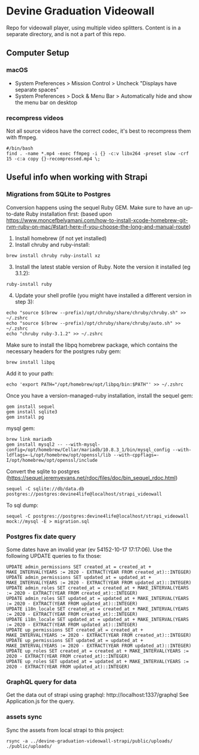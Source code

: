 # Devine Graduation Videowall

Repo for videowall player, using multiple video splitters.
Content is in a separate directory, and is not a part of this repo.

## Computer Setup

### macOS

- System Preferences > Mission Control > Uncheck "Displays have separate spaces"
- System Preferences > Dock & Menu Bar > Automatically hide and show the menu bar on desktop

### recompress videos

Not all source videos have the correct codec, it's best to recompress them with ffmpeg.

```
#/bin/bash
find . -name *.mp4 -exec ffmpeg -i {} -c:v libx264 -preset slow -crf 15 -c:a copy {}-recompressed.mp4 \;
```

## Useful info when working with Strapi 

### Migrations from SQLite to Postgres

Conversion happens using the sequel Ruby GEM. Make sure to have an up-to-date Ruby installation first: (based upon https://www.moncefbelyamani.com/how-to-install-xcode-homebrew-git-rvm-ruby-on-mac/#start-here-if-you-choose-the-long-and-manual-route)

1. Install homebrew (if not yet installed)
2. Install chruby and ruby-install:

```
brew install chruby ruby-install xz
```

3. Install the latest stable version of Ruby. Note the version it installed (eg 3.1.2):

```
ruby-install ruby
```

4. Update your shell profile (you might have installed a different version in step 3):

```
echo "source $(brew --prefix)/opt/chruby/share/chruby/chruby.sh" >> ~/.zshrc
echo "source $(brew --prefix)/opt/chruby/share/chruby/auto.sh" >> ~/.zshrc
echo "chruby ruby-3.1.2" >> ~/.zshrc
```

Make sure to install the libpq homebrew package, which contains the necessary headers for the postgres ruby gem:

```
brew install libpq
```

Add it to your path:

```
echo 'export PATH="/opt/homebrew/opt/libpq/bin:$PATH"' >> ~/.zshrc
```

Once you have a version-managed-ruby installation, install the sequel gem:

```
gem install sequel
gem install sqlite3
gem install pg
```

mysql gem:

```
brew link mariadb
gem install mysql2 -- --with-mysql-config=/opt/homebrew/Cellar/mariadb/10.8.3_1/bin/mysql_config --with-ldflags=-L/opt/homebrew/opt/openssl/lib --with-cppflags=-I/opt/homebrew/opt/openssl/include
```


Convert the sqlite to postgres (https://sequel.jeremyevans.net/rdoc/files/doc/bin_sequel_rdoc.html)

```
sequel -C sqlite://db/data.db postgres://postgres:devine4life@localhost/strapi_videowall
```

To sql dump:
```
sequel -C postgres://postgres:devine4life@localhost/strapi_videowall mock://mysql -E > migration.sql               
```

### Postgres fix date query

Some dates have an invalid year (ev 54152-10-17 17:17:06). Use the following UPDATE queries to fix those:

```
UPDATE admin_permissions SET created_at = created_at + MAKE_INTERVAL(YEARS := 2020 - EXTRACT(YEAR FROM created_at)::INTEGER)
UPDATE admin_permissions SET updated_at = updated_at + MAKE_INTERVAL(YEARS := 2020 - EXTRACT(YEAR FROM updated_at)::INTEGER)
UPDATE admin_roles SET created_at = created_at + MAKE_INTERVAL(YEARS := 2020 - EXTRACT(YEAR FROM created_at)::INTEGER)
UPDATE admin_roles SET updated_at = updated_at + MAKE_INTERVAL(YEARS := 2020 - EXTRACT(YEAR FROM updated_at)::INTEGER)
UPDATE i18n_locale SET created_at = created_at + MAKE_INTERVAL(YEARS := 2020 - EXTRACT(YEAR FROM created_at)::INTEGER)
UPDATE i18n_locale SET updated_at = updated_at + MAKE_INTERVAL(YEARS := 2020 - EXTRACT(YEAR FROM updated_at)::INTEGER)
UPDATE up_permissions SET created_at = created_at + MAKE_INTERVAL(YEARS := 2020 - EXTRACT(YEAR FROM created_at)::INTEGER)
UPDATE up_permissions SET updated_at = updated_at + MAKE_INTERVAL(YEARS := 2020 - EXTRACT(YEAR FROM updated_at)::INTEGER)
UPDATE up_roles SET created_at = created_at + MAKE_INTERVAL(YEARS := 2020 - EXTRACT(YEAR FROM created_at)::INTEGER)
UPDATE up_roles SET updated_at = updated_at + MAKE_INTERVAL(YEARS := 2020 - EXTRACT(YEAR FROM updated_at)::INTEGER)
```

### GraphQL query for data

Get the data out of strapi using graphql: http://localhost:1337/graphql
See Application.js for the query.

### assets sync

Sync the assets from local strapi to this project:

```
rsync -a ../devine-graduation-videowall-strapi/public/uploads/ ./public/uploads/
```